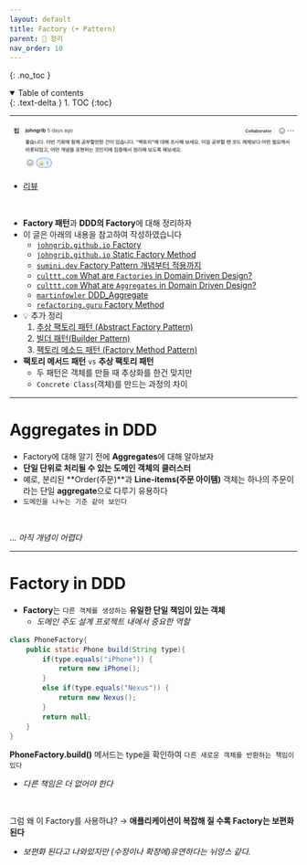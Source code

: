 ```yaml
---
layout: default
title: Factory (+ Pattern)
parent: 📕 정리
nav_order: 10
---
```

{: .no_toc }

<details open markdown="block">
  <summary>
    Table of contents
  </summary>
  {: .text-delta }
1. TOC
{:toc}
</details>

---

![](../../assets/images/algorithmTheory/factory/factoryReview.png)
- [리뷰](https://github.com/CodeSoom/spring-week1-assignment-1/pull/115#discussion_r938836197)

<br>

- **Factory 패턴**과 **DDD의 Factory**에 대해 정리하자
- 이 글은 아래의 내용을 참고하여 작성하였습니다
  - [`johngrib.github.io` Factory](https://johngrib.github.io/wiki/pattern/factory/)
  - [`johngrib.github.io` Static Factory Method](https://johngrib.github.io/wiki/pattern/static-factory-method/)
  - [`sumini.dev` Factory Pattern 개념부터 적용까지](https://sumini.dev/til/014-factory/)
  - [`culttt.com` What are `Factories` in Domain Driven Design?](https://www.culttt.com/2014/12/24/factories-domain-driven-design/)
  - [`culttt.com` What are `Aggregates` in Domain Driven Design?](https://www.culttt.com/2014/12/17/aggregates-domain-driven-design)
  - [`martinfowler` DDD_Aggregate](https://martinfowler.com/bliki/DDD_Aggregate.html)
  - [`refactoring.guru` Factory Method](https://refactoring.guru/design-patterns/factory-method)
- 💡 추가 정리
  1. [추상 팩토리 패턴 (Abstract Factory Pattern)](https://jdalma.github.io/docs/designPattern/objectCreationRelated/#abstract-factory-pattern)
  2. [빌더 패턴(Builder Pattern)](https://jdalma.github.io/docs/designPattern/objectCreationRelated/#builder-pattern)
  3. [팩토리 메소드 패턴 (Factory Method Pattern)](https://jdalma.github.io/docs/designPattern/objectCreationRelated/#factory-method-pattern) 
- **팩토리 메서드 패턴** `vs` **추상 팩토리 패턴**
  - 두 패턴은 객체를 만들 때 추상화를 한건 맞지만
  - `Concrete Class`(객체)를 만드는 과정의 차이
  
***

# **Aggregates** in DDD
- Factory에 대해 알기 전에 **Aggregates**에 대해 알아보자
- **단일 단위로 처리될 수 있는 도메인 객체의 클러스터**
- 예로, 분리된 **Order(주문)**과 **Line-items(주문 아이템)** 객체는 하나의 주문이라는 단일 **aggregate**으로 다루기 유용하다
- `도메인을 나누는 기준 같아 보인다`

<br>

... *아직 개념이 어렵다*

***

# **Factory** in DDD
- **Factory**는 `다른 객체를 생성하는` **유일한 단일 책임이 있는 객체**
  - *도메인 주도 설계 프로젝트 내에서 중요한 역할*


```java
class PhoneFactory{
    public static Phone build(String type){
        if(type.equals("iPhone")) {
            return new iPhone();
        }
        else if(type.equals("Nexus")) {
            return new Nexus();
        }
        return null;
    }
}
```

**PhoneFactory.build()** 메서드는 type을 확인하여 `다른 새로운 객체를 반환하는 책임이 있다`

- *다른 책임은 더 없어야 한다*

<br>

그럼 왜 이 Factory를 사용하냐? → **애플리케이션이 복잡해 질 수록 Factory는 보편화 된다**
- *보편화 된다고 나와있지만 (수정이나 확장에)유연하다는 뉘앙스 같다.*

